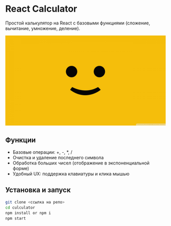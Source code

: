 # React Calculator

Простой калькулятор на React с базовыми функциями (сложение, вычитание, умножение, деление).

![Smile](src/images/smile.jpg)

## Функции
- Базовые операции: +, -, *, /
- Очистка и удаление последнего символа
- Обработка больших чисел (отображение в экспоненциальной форме)
- Удобный UX: поддержка клавиатуры и клика мышью

## Установка и запуск

```bash
git clone <ссылка на репо>
cd culculator
npm install or npm i
npm start

